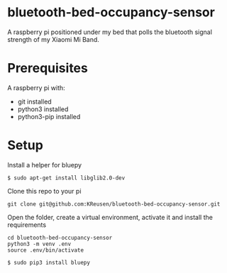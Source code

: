 # bluetooth-bed-occupancy-sensor

A raspberry pi positioned under my bed that polls the bluetooth signal strength of my Xiaomi Mi Band.

# Prerequisites

A raspberry pi with:

- git installed
- python3 installed
- python3-pip installed

# Setup

Install a helper for bluepy

```
$ sudo apt-get install libglib2.0-dev
```

Clone this repo to your pi

```
git clone git@github.com:KReusen/bluetooth-bed-occupancy-sensor.git
```

Open the folder, create a virtual environment, activate it
and install the requirements

```
cd bluetooth-bed-occupancy-sensor
python3 -m venv .env
source .env/bin/activate
```

```
$ sudo pip3 install bluepy
```
